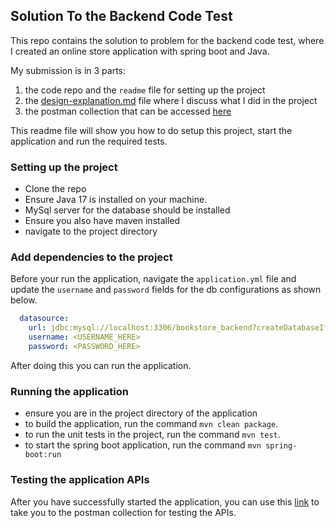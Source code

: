 ## Solution To the Backend Code Test

This repo contains the solution to problem for the backend code test, where I created an online store application with spring boot
and Java.

My submission is in 3 parts:
1. the code repo and the `readme` file for setting up the project
2. the [design-explanation.md](https://github.com/Oluwatodimu/online-bookstore-service/blob/main/design-explanation.md) file where I discuss what I did in the project
3. the postman collection that can be accessed [here](https://www.postman.com/lively-firefly-891824/workspace/my-public-workspace/collection/18629385-c00572dc-13f4-435f-82bf-ac0cbd2d85ed?action=share&creator=18629385&active-environment=18629385-2ebf7579-7078-4850-aa98-2d7284008d14)

This readme file will show you how to do setup this project, start the application and run the required tests.

### Setting up the project

- Clone the repo
- Ensure Java 17 is installed on your machine.
- MySql server for the database should be installed
- Ensure you also have maven installed
- navigate to the project directory

### Add dependencies to the project
Before your run the application, navigate the `application.yml` file and update the
`username` and `password` fields for the db configurations as shown below.

```yaml
  datasource:
    url: jdbc:mysql://localhost:3306/bookstore_backend?createDatabaseIfNotExist=true
    username: <USERNAME_HERE>
    password: <PASSWORD_HERE>
```
After doing this you can run the application.

### Running the application
- ensure you are in the project directory of the application
- to build the application, run the command `mvn clean package`.
- to run the unit tests in the project, run the command `mvn test`.
- to start the spring boot application, run the command `mvn spring-boot:run`


### Testing the application APIs
After you have successfully started the application, you can use this [link](https://www.postman.com/lively-firefly-891824/workspace/my-public-workspace/collection/18629385-c00572dc-13f4-435f-82bf-ac0cbd2d85ed?action=share&creator=18629385&active-environment=18629385-2ebf7579-7078-4850-aa98-2d7284008d14) to
take you to the postman collection for testing the APIs.
